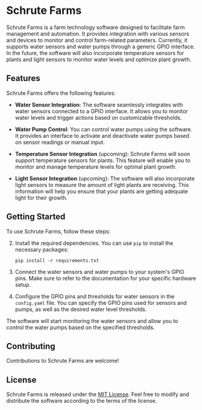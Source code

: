 # Schrute Farms

Schrute Farms is a farm technology software designed to facilitate farm management and automation. It provides integration with various sensors and devices to monitor and control farm-related parameters. Currently, it supports water sensors and water pumps through a generic GPIO interface. In the future, the software will also incorporate temperature sensors for plants and light sensors to monitor water levels and optimize plant growth.

## Features

Schrute Farms offers the following features:

- **Water Sensor Integration**: The software seamlessly integrates with water sensors connected to a GPIO interface. It allows you to monitor water levels and trigger actions based on customizable thresholds.

- **Water Pump Control**: You can control water pumps using the software. It provides an interface to activate and deactivate water pumps based on sensor readings or manual input.

- **Temperature Sensor Integration** (upcoming): Schrute Farms will soon support temperature sensors for plants. This feature will enable you to monitor and manage temperature levels for optimal plant growth.

- **Light Sensor Integration** (upcoming): The software will also incorporate light sensors to measure the amount of light plants are receiving. This information will help you ensure that your plants are getting adequate light for their growth.

## Getting Started

To use Schrute Farms, follow these steps:

2. Install the required dependencies. You can use `pip` to install the necessary packages:

   ```shell
   pip install -r requirements.txt
   ```

3. Connect the water sensors and water pumps to your system's GPIO pins. Make sure to refer to the documentation for your specific hardware setup.

4. Configure the GPIO pins and thresholds for water sensors in the `config.yaml` file. You can specify the GPIO pins used for sensors and pumps, as well as the desired water level thresholds.

The software will start monitoring the water sensors and allow you to control the water pumps based on the specified thresholds.

## Contributing

Contributions to Schrute Farms are welcome! 

## License

Schrute Farms is released under the [MIT License](https://opensource.org/licenses/MIT). Feel free to modify and distribute the software according to the terms of the license.